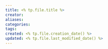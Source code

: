 ```yaml
---
title: <% tp.file.title %>
creator: 
aliases: 
categories: 
tags: 
created: <% tp.file.creation_date() %>
updated: <% tp.file.last_modified_date() %>
---
```

